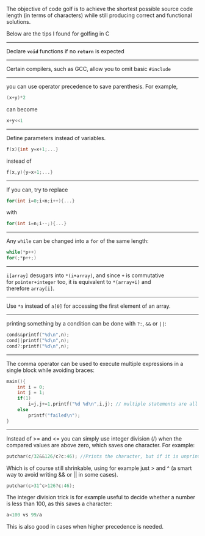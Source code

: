 The objective of code golf is to achieve the shortest possible source code length (in terms of characters) while still producing correct and functional solutions.

Below are the tips I found for golfing in C

---

Declare **```void```** functions if no **```return```** is expected

---

Certain compilers, such as GCC, allow you to omit basic `#include`

---
you can use operator precedence to save parenthesis.  For example, 
```c
(x+y)*2
```

can become 

```c 
x+y<<1
```

---
Define parameters instead of variables. 

  ```c
  f(x){int y=x+1;...}
  ```
   instead of 
   ```c
   f(x,y){y=x+1;...}
   ```
---
If you can, try to replace 

  ```c
  for(int i=0;i<n;i++){...}
  ```
   with 
   ```c
   for(int i=n;i--;){...}
   ```
---
Any `while` can be changed into a `for` of the same length:

```c
while(*p++)
for(;*p++;)
```
---

`i[array]` desugars into `*(i+array)`, and since `+` is commutative for `pointer+integer` too, it is equivalent to `*(array+i)` and therefore `array[i]`.

---

 Use `*a` instead of `a[0]` for accessing the first element of an array.

---
printing something by a condition can be done with `?:`, `&&` or `||`:

```c
cond&&printf("%d\n",n);
cond||printf("%d\n",n);
cond?:printf("%d\n",n);
```
---
The comma operator can be used to execute multiple expressions in a single block while avoiding braces:

```c
main(){
	int i = 0;
	int j = 1;
	if(1)
		i=j,j+=1,printf("%d %d\n",i,j); // multiple statements are all executed
	else
		printf("failed\n");
}
```
---
 Instead of >= and <= you can simply use integer division (/) when the compared values are above zero, which saves one character. For example:

```c
putchar(c/32&&126/c?c:46); //Prints the character, but if it is unprintable print "."
```

Which is of course still shrinkable, using for example just > and ^ (a smart way to avoid writing && or || in some cases).

```c
putchar(c>31^c>126?c:46);
```

The integer division trick is for example useful to decide whether a number is less than 100, as this saves a character:

```c
a<100 vs 99/a
```

This is also good in cases when higher precedence is needed.